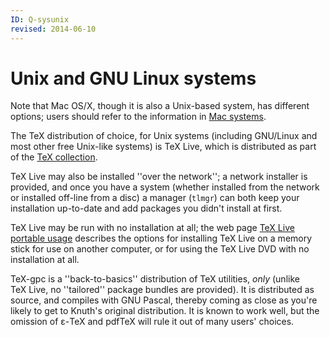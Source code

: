 ```yaml
---
ID: Q-sysunix
revised: 2014-06-10
---
```

# Unix and GNU Linux systems

  Note that Mac OS/X, though it is also a Unix-based system, has
  different options; users should refer to the information in
  [Mac systems](FAQ-sysmac.md).

The TeX distribution of choice, for Unix systems (including
GNU/Linux and most other free Unix-like systems) is TeX&nbsp;Live,
which is distributed as part of the [TeX collection](FAQ-CD.md).

TeX&nbsp;Live may also be installed ''over the network''; a network
installer is provided, and once you have a system (whether installed
from the network or installed off-line from a disc) a manager
(`tlmgr`) can both keep your installation up-to-date and add
packages you didn't install at first.

TeX&nbsp;Live may be run with no installation at all; the web page 
[TeX&nbsp;Live portable usage](http://www.tug.org/texlive/portable.html)
describes the options for installing TeX&nbsp;Live on a memory stick for
use on another computer, or for using the TeX&nbsp;Live DVD with
no installation at all.

TeX-gpc is a ''back-to-basics'' distribution of TeX utilities,
_only_ (unlike TeX&nbsp;Live, no ''tailored'' package bundles are
provided).  It is distributed as source, and compiles with GNU
Pascal, thereby coming as close as you're likely to get to Knuth's original
distribution.  It is known to work well, but the omission of &epsilon;-TeX
and pdfTeX will rule it out of many users' choices.

